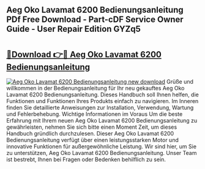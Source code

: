 ## Aeg Oko Lavamat 6200 Bedienungsanleitung PDf Free Download - Part-cDF Service Owner Guide - User Repair Edition GYZq5

# <h2><a href="http://df61vb.blite.top/?on=Aeg+Oko+Lavamat+6200+Bedienungsanleitung">🔗Download 👉🔴 Aeg Oko Lavamat 6200 Bedienungsanleitung</a></h2>

[![Aeg Oko Lavamat 6200 Bedienungsanleitung new download](https://i.imgur.com/lujVjoI.png)](http://df61vb.blite.top/?on=Aeg+Oko+Lavamat+6200+Bedienungsanleitung)
Grüße und willkommen in der Bedienungsanleitung für Ihr neu gekauftes Aeg Oko Lavamat 6200 Bedienungsanleitung. Dieses Handbuch soll Ihnen helfen, die Funktionen und Funktionen Ihres Produkts einfach zu navigieren. Im Inneren finden Sie detaillierte Anweisungen zur Installation, Verwendung, Wartung und Fehlerbehebung. Wichtige Informationen im Voraus Um die beste Erfahrung mit Ihrem neuen Aeg Oko Lavamat 6200 Bedienungsanleitung zu gewährleisten, nehmen Sie sich bitte einen Moment Zeit, um dieses Handbuch gründlich durchzulesen. Dieser Aeg Oko Lavamat 6200 Bedienungsanleitung verfügt über einen leistungsstarken Motor und innovative Funktionen für außergewöhnliche Leistung. Wir sind hier, um Sie zu unterstützen, Aeg Oko Lavamat 6200 Bedienungsanleitung. Unser Team ist bestrebt, Ihnen bei Fragen oder Bedenken behilflich zu sein.
